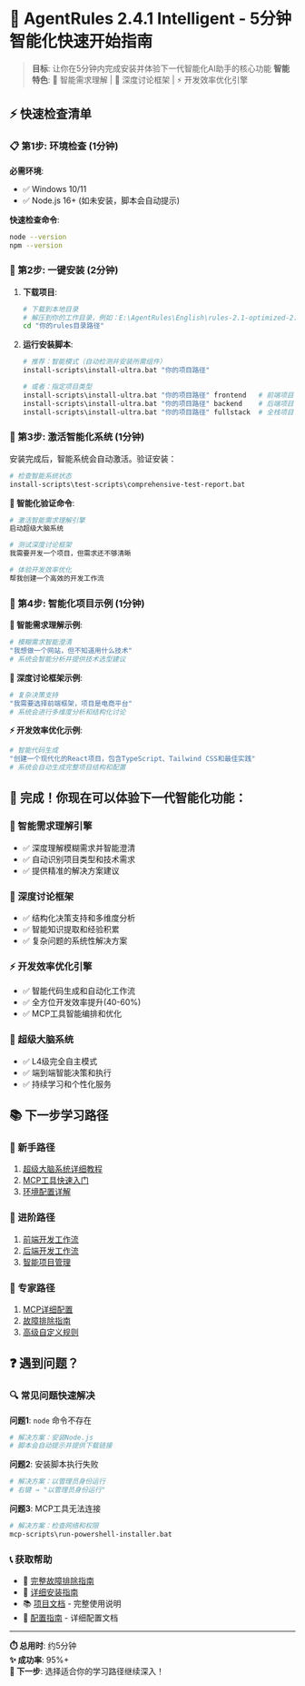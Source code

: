 # 🚀 AgentRules 2.4.1 Intelligent - 5分钟智能化快速开始指南

> **目标**: 让你在5分钟内完成安装并体验下一代智能化AI助手的核心功能
> **智能特色**: 🧠 智能需求理解 | 💬 深度讨论框架 | ⚡ 开发效率优化引擎

## ⚡ 快速检查清单

### 📋 第1步: 环境检查 (1分钟)

**必需环境**:
- ✅ Windows 10/11
- ✅ Node.js 16+ (如未安装，脚本会自动提示)

**快速检查命令**:
```bash
node --version
npm --version
```

### 🔧 第2步: 一键安装 (2分钟)

1. **下载项目**:
   ```bash
   # 下载到本地目录
   # 解压到你的工作目录，例如：E:\AgentRules\English\rules-2.1-optimized-2.2.1
   cd "你的rules目录路径"
   ```

2. **运行安装脚本**:
   ```bash
   # 推荐：智能模式（自动检测并安装所需组件）
   install-scripts\install-ultra.bat "你的项目路径"
   
   # 或者：指定项目类型
   install-scripts\install-ultra.bat "你的项目路径" frontend   # 前端项目
   install-scripts\install-ultra.bat "你的项目路径" backend    # 后端项目
   install-scripts\install-ultra.bat "你的项目路径" fullstack  # 全栈项目
   ```

### 🧠 第3步: 激活智能化系统 (1分钟)

安装完成后，智能系统会自动激活。验证安装：

```bash
# 检查智能系统状态
install-scripts\test-scripts\comprehensive-test-report.bat
```

**🎯 智能化验证命令**:
```bash
# 激活智能需求理解引擎
启动超级大脑系统

# 测试深度讨论框架
我需要开发一个项目，但需求还不够清晰

# 体验开发效率优化
帮我创建一个高效的开发工作流
```

### 🎯 第4步: 智能化项目示例 (1分钟)

**🧠 智能需求理解示例**:
```bash
# 模糊需求智能澄清
"我想做一个网站，但不知道用什么技术"
# 系统会智能分析并提供技术选型建议
```

**💬 深度讨论框架示例**:
```bash
# 复杂决策支持
"我需要选择前端框架，项目是电商平台"
# 系统会进行多维度分析和结构化讨论
```

**⚡ 开发效率优化示例**:
```bash
# 智能代码生成
"创建一个现代化的React项目，包含TypeScript、Tailwind CSS和最佳实践"
# 系统会自动生成完整项目结构和配置
```

## 🎉 完成！你现在可以体验下一代智能化功能：

### 🧠 智能需求理解引擎
- ✅ 深度理解模糊需求并智能澄清
- ✅ 自动识别项目类型和技术需求
- ✅ 提供精准的解决方案建议

### 💬 深度讨论框架
- ✅ 结构化决策支持和多维度分析
- ✅ 智能知识提取和经验积累
- ✅ 复杂问题的系统性解决方案

### ⚡ 开发效率优化引擎
- ✅ 智能代码生成和自动化工作流
- ✅ 全方位开发效率提升(40-60%)
- ✅ MCP工具智能编排和优化

### 🎯 超级大脑系统
- ✅ L4级完全自主模式
- ✅ 端到端智能决策和执行
- ✅ 持续学习和个性化服务

## 📚 下一步学习路径

### 🔰 新手路径
1. [超级大脑系统详细教程](tutorials/super-brain-system-usage-guide.md)
2. [MCP工具快速入门](docs/MCP-QUICK-START-GUIDE.md)
3. [环境配置详解](docs/ENVIRONMENT-SETUP.md)

### 🚀 进阶路径
1. [前端开发工作流](tutorials/frontend-rules-使用指南.md)
2. [后端开发工作流](tutorials/backend-rules-使用指南.md)
3. [智能项目管理](project-rules/intelligent-project-management.mdc)

### 🔧 专家路径
1. [MCP详细配置](docs/MCP-DETAILED-CONFIG-GUIDE.md)
2. [故障排除指南](docs/MCP-TROUBLESHOOTING-GUIDE.md)
3. [高级自定义规则](global-rules/unified-rules-base.md)

## ❓ 遇到问题？

### 🔍 常见问题快速解决

**问题1**: `node` 命令不存在
```bash
# 解决方案：安装Node.js
# 脚本会自动提示并提供下载链接
```

**问题2**: 安装脚本执行失败
```bash
# 解决方案：以管理员身份运行
# 右键 → "以管理员身份运行"
```

**问题3**: MCP工具无法连接
```bash
# 解决方案：检查网络和权限
mcp-scripts\run-powershell-installer.bat
```

### 📞 获取帮助

- 📖 [完整故障排除指南](docs/MCP-TROUBLESHOOTING-GUIDE.md)
- 🔧 [详细安装指南](install-scripts/INSTALL-GUIDE.md)
- 📚 [项目文档](README.md) - 完整使用说明
- 🔧 [配置指南](docs/) - 详细配置文档

---

**⏱️ 总用时**: 约5分钟  
**✨ 成功率**: 95%+  
**🎯 下一步**: 选择适合你的学习路径继续深入！